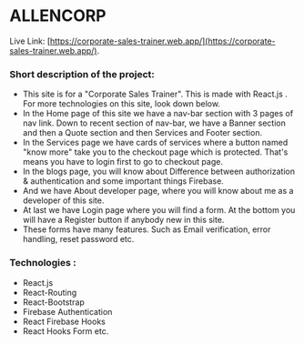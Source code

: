 # ALLENCORP

Live Link: [https://corporate-sales-trainer.web.app/](https://corporate-sales-trainer.web.app/).

### Short description of the project:
- This site is for a "Corporate Sales Trainer". This is made with React.js . For more technologies on this site, look down below.
- In the Home page of this site we have a nav-bar section with 3 pages of nav link. Down to recent section of nav-bar, we have a Banner section and then a Quote section and then Services and Footer section.
- In the Services page we have cards of services where a button named "know more" take you to the checkout page which is protected. That's means you have to login first to go to checkout page.
- In the blogs page, you will know about Difference between authorization & authentication and some important things Firebase.
- And we have About developer page, where you will know about me as a developer of this site.
- At last we have Login page where you will find a form. At the bottom you will have a Register button if anybody new in this site.
- These forms have many features. Such as Email verification, error handling, reset password etc.

### Technologies :
- React.js
- React-Routing
- React-Bootstrap
- Firebase Authentication
- React Firebase Hooks 
- React Hooks Form etc.
